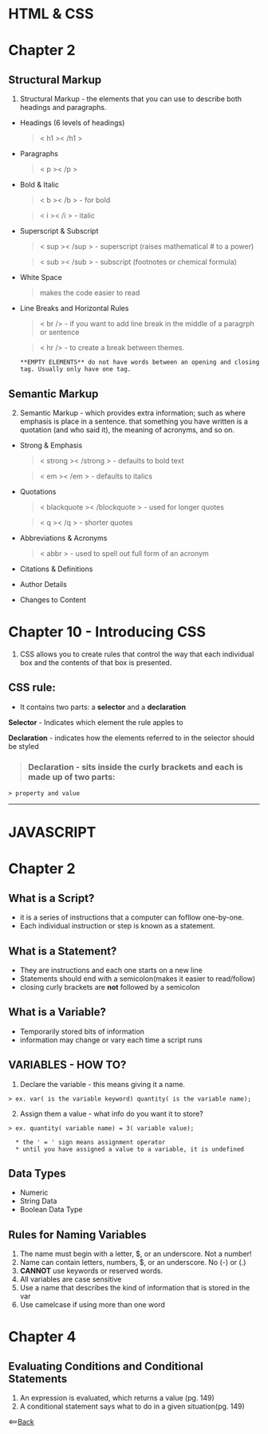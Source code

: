 # **HTML & CSS**
# Chapter 2

## Structural Markup
1. Structural Markup - the elements that you can use to describe both headings and paragraphs.
  * Headings (6 levels of headings)
    > < h1 >< /h1 >
  * Paragraphs
    > < p >< /p >
  * Bold & Italic
    > < b >< /b > - for bold

    > < i >< /i > - italic
  * Superscript & Subscript
    > < sup >< /sup >  - superscript (raises mathematical # to a power)

    > < sub >< /sub > - subscript (footnotes or chemical formula)
  * White Space
    > makes the code easier to read
  * Line Breaks and Horizontal Rules
    > < br /> - if you want to add line break in the middle of a paragrph or sentence

    > < hr /> - to create a break between themes.



        **EMPTY ELEMENTS** do not have words between an opening and closing tag. Usually only have one tag.
  

## Semantic Markup
2. Semantic Markup - which provides extra information; such as where emphasis is place in a sentence. that something you have written is a quotation (and who said it), the meaning of acronyms, and so on.

  * Strong & Emphasis
    > < strong >< /strong > - defaults to bold text

    > < em >< /em > - defaults to italics
  * Quotations
     > < blackquote >< /blockquote > - used for longer quotes

    > < q >< /q > - shorter quotes
  * Abbreviations & Acronyms 
    > < abbr > - used to spell out full form of an acronym
  * Citations & Definitions
  * Author Details
  * Changes to Content


# Chapter 10 - Introducing CSS
1. CSS allows you to create rules that control the way that each individual box and the contents of that box is presented. 

## CSS rule:
  * It contains two parts: a **selector** and a **declaration**

  **Selector** - Indicates which element the rule apples to 

  **Declaration** - indicates how the elements referred to in the selector should be styled

  > ### **Declaration** - sits inside  the curly brackets and each is made up of two parts:
    
    > property and value

----------------------
# **JAVASCRIPT**

# Chapter 2

## What is a Script?
  * it is a series of instructions that a computer can fofllow one-by-one. 
  * Each individual instruction or step is known as a statement. 

## What is a Statement?
  * They are instructions and each one starts on a new line
  * Statements should end with a semicolon(makes it easier to read/follow)
  * closing curly brackets are **not** followed by a semicolon

## What is a Variable?
  * Temporarily stored bits of information
  * information may change or vary each time a script runs

## VARIABLES - HOW TO?
  1. Declare the variable - this means giving it a name.
  
    > ex. var( is the variable keyword) quantity( is the variable name);

  2. Assign them a value - what info do you want it to store?

    > ex. quantity( variable name) = 3( variable value);

      * the ' = ' sign means assignment operator
      * until you have assigned a value to a variable, it is undefined

## Data Types
  * Numeric
  * String Data
  * Boolean Data Type


## Rules for Naming Variables
1. The name must begin with a letter, $, or an underscore. Not a number!
2. Name can contain letters, numbers, $, or an underscore. No (-) or (.)
3. **CANNOT** use keywords or reserved words.
4. All variables are case sensitive
5. Use a name that describes the kind of information that is stored in the var
6. Use camelcase if using more than one word

# Chapter 4

## Evaluating Conditions and Conditional Statements
1. An expression is evaluated, which returns a value (pg. 149)
2. A conditional statement says what to do in a given situation(pg. 149)

<==[Back](https://angeladzodzomenyo.github.io/reading-notes/)
